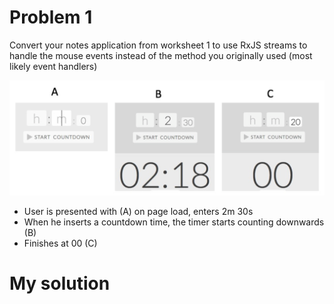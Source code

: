 # Problem 1
Convert your notes application from worksheet 1 to use RxJS streams to handle the
mouse events instead of the method you originally used (most likely event handlers)

![Sketch](/images/timer.png)
- User is presented with (A) on page load, enters 2m 30s
- When he inserts a countdown time, the timer starts counting downwards (B)
- Finishes at 00 (C)

# My solution
